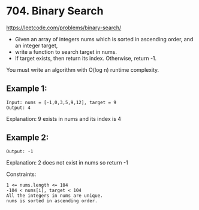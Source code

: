 # 704. Binary Search

https://leetcode.com/problems/binary-search/

* Given an array of integers nums which is sorted in ascending order, and an integer target, 
* write a function to search target in nums. 
* If target exists, then return its index. Otherwise, return -1.

You must write an algorithm with O(log n) runtime complexity.

## Example 1:

```
Input: nums = [-1,0,3,5,9,12], target = 9
Output: 4
```

Explanation: 9 exists in nums and its index is 4

## Example 2:


```Input: nums = [-1,0,3,5,9,12], target = 2
Output: -1
```
Explanation: 2 does not exist in nums so return -1

Constraints:

```
1 <= nums.length <= 104
-104 < nums[i], target < 104
All the integers in nums are unique.
nums is sorted in ascending order.
```